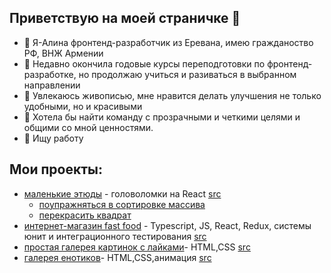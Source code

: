 ## Приветствую на моей страничке 👋


- 🔭 Я-Алина фронтенд-разработчик из Еревана, имею гражданоство РФ, ВНЖ Армении
- 🌱 Недавно окончила годовые курсы переподготовки по фронтенд-разработке, но продолжаю учиться и разиваться в выбранном направлении
- 👯 Увлекаюсь живописью, мне нравится делать улучшения не только удобными, но и красивыми
- 🤔 Хотела бы найти команду с прозрачными и четкими целями и общими со мной ценностями.
- 💬 Ищу работу
  
## Мои проекты:
- [маленькие этюды](https://alinabrode.github.io/small_etudes/) - головоломки на React [src](https://github.com/AlinaBrode/small_etudes)
  - [поупражняться в сортировке массива](https://alinabrode.github.io/small_etudes/sort_brainteaser/)
  - [перекрасить квадрат](https://alinabrode.github.io/small_etudes/toggle_color_brainteaser/)
- [интернет-магазин fast food](https://alinabrode.github.io/stellar-burgers/) - Typescript, JS, React, Redux, системы юнит и интеграционного тестирования [src](https://github.com/AlinaBrode/stellar-burgers)
- [простая галерея картинок с лайками](https://alinabrode.github.io/mesto-project-ff)- HTML,CSS [src](https://github.com/AlinaBrode/mesto-project-ff)
- [галерея енотиков](https://alinabrode.github.io/zakrivayuschiy-teg-f/)- HTML,CSS,анимация [src](https://github.com/AlinaBrode/zakrivayuschiy-teg-f)
  
